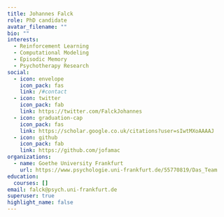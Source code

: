 ```yaml
---
title: Johannes Falck
role: PhD candidate
avatar_filename: ""
bio: ""
interests:
  - Reinforcement Learning
  - Computational Modeling
  - Episodic Memory
  - Psychotherapy Research
social:
  - icon: envelope
    icon_pack: fas
    link: /#contact
  - icon: twitter
    icon_pack: fab
    link: https://twitter.com/FalckJohannes
  - icon: graduation-cap
    icon_pack: fas
    link: https://scholar.google.co.uk/citations?user=sIwtMXoAAAAJ
  - icon: github
    icon_pack: fab
    link: https://github.com/jofamac
organizations:
  - name: Goethe University Frankfurt
    url: https://www.psychologie.uni-frankfurt.de/55770819/Das_Team
education:
  courses: []
email: falck@psych.uni-frankfurt.de
superuser: true
highlight_name: false
---
```

